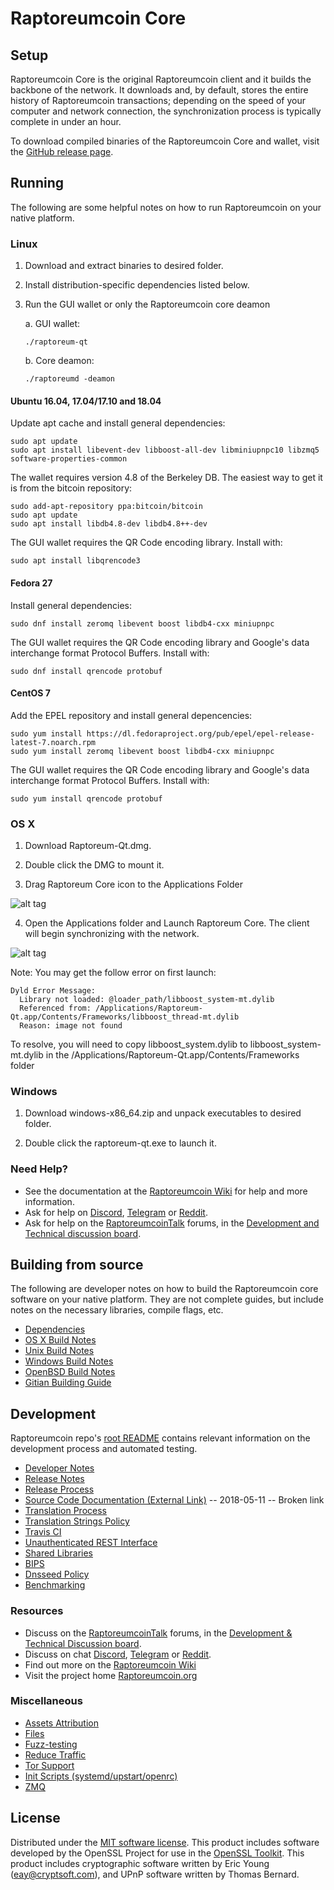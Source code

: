 Raptoreumcoin Core
==============

Setup
---------------------
Raptoreumcoin Core is the original Raptoreumcoin client and it builds the backbone of the network. It downloads and, by default, stores the entire history of Raptoreumcoin transactions; depending on the speed of your computer and network connection, the synchronization process is typically complete in under an hour.

To download compiled binaries of the Raptoreumcoin Core and wallet, visit the [GitHub release page](https://github.com/RaptoreumProject/Raptoreumcoin/releases).

Running
---------------------
The following are some helpful notes on how to run Raptoreumcoin on your native platform.

### Linux

1) Download and extract binaries to desired folder.

2) Install distribution-specific dependencies listed below.

3) Run the GUI wallet or only the Raptoreumcoin core deamon

   a. GUI wallet:
   
   `./raptoreum-qt`

   b. Core deamon:
   
   `./raptoreumd -deamon`

#### Ubuntu 16.04, 17.04/17.10 and 18.04

Update apt cache and install general dependencies:

```
sudo apt update
sudo apt install libevent-dev libboost-all-dev libminiupnpc10 libzmq5 software-properties-common
```

The wallet requires version 4.8 of the Berkeley DB. The easiest way to get it is from the bitcoin repository: 

```
sudo add-apt-repository ppa:bitcoin/bitcoin
sudo apt update
sudo apt install libdb4.8-dev libdb4.8++-dev
```

The GUI wallet requires the QR Code encoding library. Install with:

`sudo apt install libqrencode3`

#### Fedora 27

Install general dependencies:

`sudo dnf install zeromq libevent boost libdb4-cxx miniupnpc`

The GUI wallet requires the QR Code encoding library and Google's data interchange format Protocol Buffers. Install with:

`sudo dnf install qrencode protobuf`

#### CentOS 7

Add the EPEL repository and install general depencencies:

```
sudo yum install https://dl.fedoraproject.org/pub/epel/epel-release-latest-7.noarch.rpm
sudo yum install zeromq libevent boost libdb4-cxx miniupnpc
```

The GUI wallet requires the QR Code encoding library and Google's data interchange format Protocol Buffers. Install with:

`sudo yum install qrencode protobuf`

### OS X

1) Download Raptoreum-Qt.dmg.

2) Double click the DMG to mount it. 

3) Drag Raptoreum Core icon to the Applications Folder

![alt tag](https://i.imgur.com/GLhBFUV.png)

4) Open the Applications folder and Launch Raptoreum Core. The client will begin synchronizing with the network.

![alt tag](https://i.imgur.com/v3962qo.png)

Note: You may get the follow error on first launch:
```
Dyld Error Message:
  Library not loaded: @loader_path/libboost_system-mt.dylib
  Referenced from: /Applications/Raptoreum-Qt.app/Contents/Frameworks/libboost_thread-mt.dylib
  Reason: image not found
```
To resolve, you will need to copy libboost_system.dylib to libboost_system-mt.dylib in the /Applications/Raptoreum-Qt.app/Contents/Frameworks folder

### Windows

1) Download windows-x86_64.zip and unpack executables to desired folder.

2) Double click the raptoreum-qt.exe to launch it.

### Need Help?

- See the documentation at the [Raptoreumcoin Wiki](https://raptoreum.wiki/wiki/Raptoreumcoin_Wiki)
for help and more information.
- Ask for help on [Discord](https://discord.gg/DUkcBst), [Telegram](https://t.me/RaptoreumcoinDev) or [Reddit](https://www.reddit.com/r/Raptoreumcoin/).
- Ask for help on the [RaptoreumcoinTalk](https://www.raptoreumcointalk.org/) forums, in the [Development and Technical discussion board](https://www.raptoreumcointalk.org/?forum=661517).

Building from source
---------------------
The following are developer notes on how to build the Raptoreumcoin core software on your native platform. They are not complete guides, but include notes on the necessary libraries, compile flags, etc.

- [Dependencies](https://github.com/RaptoreumProject/Raptoreumcoin/tree/master/doc/dependencies.md)
- [OS X Build Notes](https://github.com/RaptoreumProject/Raptoreumcoin/tree/master/doc/build-osx.md)
- [Unix Build Notes](https://github.com/RaptoreumProject/Raptoreumcoin/tree/master/doc/build-unix.md)
- [Windows Build Notes](https://github.com/RaptoreumProject/Raptoreumcoin/tree/master/doc/build-windows.md)
- [OpenBSD Build Notes](https://github.com/RaptoreumProject/Raptoreumcoin/tree/master/doc/build-openbsd.md)
- [Gitian Building Guide](https://github.com/RaptoreumProject/Raptoreumcoin/tree/master/doc/gitian-building.md)

Development
---------------------
Raptoreumcoin repo's [root README](https://github.com/RaptoreumProject/Raptoreumcoin/blob/master/README.md) contains relevant information on the development process and automated testing.

- [Developer Notes](https://github.com/RaptoreumProject/Raptoreumcoin/blob/master/doc/developer-notes.md)
- [Release Notes](https://github.com/RaptoreumProject/Raptoreumcoin/blob/master/doc/release-notes.md)
- [Release Process](https://github.com/RaptoreumProject/Raptoreumcoin/blob/master/doc/release-process.md)
- [Source Code Documentation (External Link)](https://dev.visucore.com/raptoreum/doxygen/) -- 2018-05-11 -- Broken link
- [Translation Process](https://github.com/RaptoreumProject/Raptoreumcoin/blob/master/doc/translation_process.md)
- [Translation Strings Policy](https://github.com/RaptoreumProject/Raptoreumcoin/blob/master/doc/translation_strings_policy.md)
- [Travis CI](https://github.com/RaptoreumProject/Raptoreumcoin/blob/master/doc/travis-ci.md)
- [Unauthenticated REST Interface](https://github.com/RaptoreumProject/Raptoreumcoin/blob/master/doc/REST-interface.md)
- [Shared Libraries](https://github.com/RaptoreumProject/Raptoreumcoin/blob/master/doc/shared-libraries.md)
- [BIPS](https://github.com/RaptoreumProject/Raptoreumcoin/blob/master/doc/bips.md)
- [Dnsseed Policy](https://github.com/RaptoreumProject/Raptoreumcoin/blob/master/doc/dnsseed-policy.md)
- [Benchmarking](https://github.com/RaptoreumProject/Raptoreumcoin/blob/master/doc/benchmarking.md)

### Resources
- Discuss on the [RaptoreumcoinTalk](https://www.raptoreumcointalk.org/) forums, in the [Development & Technical Discussion board](https://www.raptoreumcointalk.org/?forum=661517).
- Discuss on chat [Discord](https://discord.gg/DUkcBst), [Telegram](https://t.me/RaptoreumcoinDev) or [Reddit](https://www.reddit.com/r/Raptoreumcoin/).
- Find out more on the [Raptoreumcoin Wiki](https://raptoreum.wiki/wiki/Raptoreumcoin_Wiki)
- Visit the project home [Raptoreumcoin.org](https://raptoreumcoin.org)

### Miscellaneous
- [Assets Attribution](https://github.com/RaptoreumProject/Raptoreumcoin/blob/master/doc/assets-attribution.md)
- [Files](https://github.com/RaptoreumProject/Raptoreumcoin/blob/master/doc/files.md)
- [Fuzz-testing](https://github.com/RaptoreumProject/Raptoreumcoin/blob/master/doc/fuzzing.md)
- [Reduce Traffic](https://github.com/RaptoreumProject/Raptoreumcoin/blob/master/doc/reduce-traffic.md)
- [Tor Support](https://github.com/RaptoreumProject/Raptoreumcoin/blob/master/doc/tor.md)
- [Init Scripts (systemd/upstart/openrc)](https://github.com/RaptoreumProject/Raptoreumcoin/blob/master/doc/init.md)
- [ZMQ](https://github.com/RaptoreumProject/Raptoreumcoin/blob/master/doc/zmq.md)

License
---------------------
Distributed under the [MIT software license](https://github.com/RaptoreumProject/Raptoreumcoin/blob/master/COPYING).
This product includes software developed by the OpenSSL Project for use in the [OpenSSL Toolkit](https://www.openssl.org/). This product includes
cryptographic software written by Eric Young ([eay@cryptsoft.com](mailto:eay@cryptsoft.com)), and UPnP software written by Thomas Bernard.
